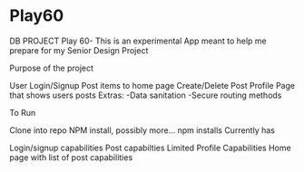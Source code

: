 # Play60
DB PROJECT
Play 60- This is an experimental App meant to help me prepare for my Senior Design Project

Purpose of the project

User Login/Signup
Post items to home page
Create/Delete Post
Profile Page that shows users posts
Extras: -Data sanitation -Secure routing methods

To Run

Clone into repo
NPM install, possibly more... npm installs
Currently has

Login/signup capabilities
Post capabilties
Limited Profile Capabilities
Home page with list of post capabilities
